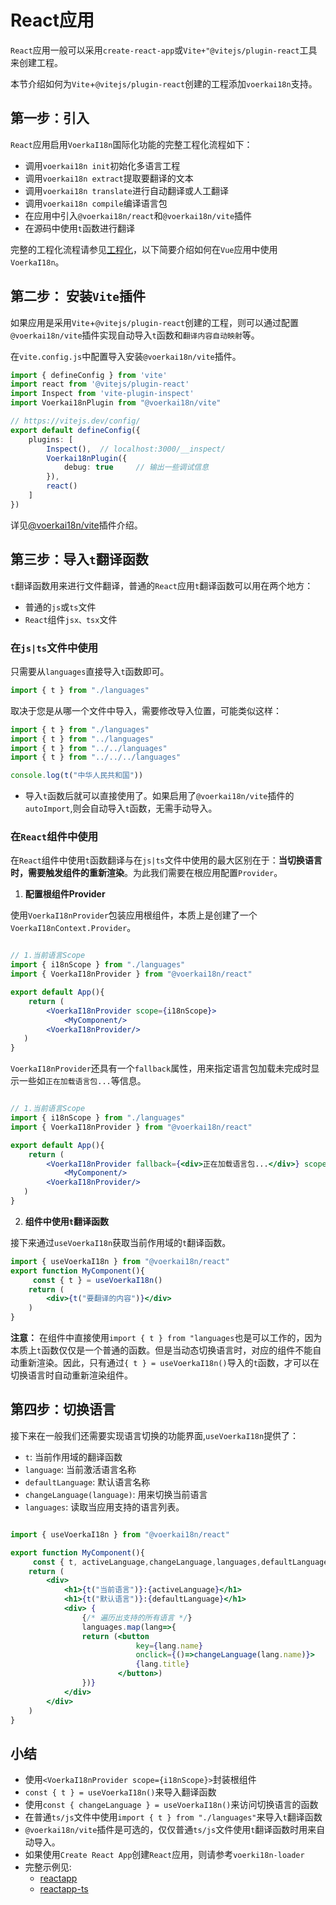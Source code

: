 # React应用

`React`应用一般可以采用`create-react-app`或`Vite+"@vitejs/plugin-react`工具来创建工程。

本节介绍如何为`Vite`+`@vitejs/plugin-react`创建的工程添加`voerkai18n`支持。

## 第一步：引入


`React`应用启用`VoerkaI18n`国际化功能的完整工程化流程如下：

- 调用`voerkai18n init`初始化多语言工程
- 调用`voerkai18n extract`提取要翻译的文本
- 调用`voerkai18n translate`进行自动翻译或人工翻译
- 调用`voerkai18n compile`编译语言包
- 在应用中引入`@voerkai18n/react`和`@voerkai18n/vite`插件
- 在源码中使用`t`函数进行翻译

完整的工程化流程请参见[工程化](../start/quick-start)，以下简要介绍如何在`Vue`应用中使用`VoerkaI18n`。

## 第二步： 安装`Vite`插件

如果应用是采用`Vite`+`@vitejs/plugin-react`创建的工程，则可以通过配置`@voerkai18n/vite`插件实现自动导入`t`函数和`翻译内容自动映射`等。

在`vite.config.js`中配置导入安装`@voerkai18n/vite`插件。

```typescript
import { defineConfig } from 'vite'
import react from '@vitejs/plugin-react'
import Inspect from 'vite-plugin-inspect'
import Voerkai18nPlugin from "@voerkai18n/vite"

// https://vitejs.dev/config/
export default defineConfig({
    plugins: [
        Inspect(),  // localhost:3000/__inspect/ 
        Voerkai18nPlugin({ 
            debug: true     // 输出一些调试信息
        }),
        react()
    ]
})
```

详见[@voerkai18n/vite](/guide/tools/vite)插件介绍。

## 第三步：导入`t`翻译函数

`t`翻译函数用来进行文件翻译，普通的`React`应用`t`翻译函数可以用在两个地方：

- 普通的`js`或`ts`文件
- `React`组件`jsx、tsx`文件

### 在`js|ts`文件中使用

只需要从`languages`直接导入`t`函数即可。

```javascript
import { t } from "./languages"
```
取决于您是从哪一个文件中导入，需要修改导入位置，可能类似这样：
```javascript
import { t } from "./languages"
import { t } from "../languages"
import { t } from "../../languages"
import { t } from "../../../languages"

console.log(t("中华人民共和国"))

```

- 导入`t`函数后就可以直接使用了。如果启用了`@voerkai18n/vite`插件的`autoImport`,则会自动导入`t`函数，无需手动导入。


### 在`React`组件中使用

在`React`组件中使用`t`函数翻译与在`js|ts`文件中使用的最大区别在于：**当切换语言时，需要触发组件的重新渲染**。为此我们需要在根应用配置`Provider`。

1. **配置根组件Provider**

使用`VoerkaI18nProvider`包装应用根组件，本质上是创建了一个`VoerkaI18nContext.Provider`。

```jsx

// 1.当前语言Scope
import { i18nScope } from "./languages"
import { VoerkaI18nProvider } from "@voerkai18n/react"

export default App(){
	return (
        <VoerkaI18nProvider scope={i18nScope}>
            <MyComponent/>
        <VoerkaI18nProvider/>
   )
}
```

`VoerkaI18nProvider`还具有一个`fallback`属性，用来指定语言包加载未完成时显示一些如`正在加载语言包...`等信息。

```jsx

// 1.当前语言Scope
import { i18nScope } from "./languages"
import { VoerkaI18nProvider } from "@voerkai18n/react"

export default App(){
	return (
        <VoerkaI18nProvider fallback={<div>正在加载语言包...</div>} scope={i18nScope}>
            <MyComponent/>
        <VoerkaI18nProvider/>
   )
}
```


2. **组件中使用`t`翻译函数**

接下来通过`useVoerkaI18n`获取当前作用域的`t`翻译函数。

```jsx
import { useVoerkaI18n } from "@voerkai18n/react"
export function MyComponent(){
     const { t } = useVoerkaI18n()
    return ( 
        <div>{t("要翻译的内容")}</div> 
    )
}

```

**注意：**
在组件中直接使用`import { t } from "languages`也是可以工作的，因为本质上`t`函数仅仅是一个普通的函数。但是当动态切换语言时，对应的组件不能自动重新渲染。因此，只有通过`{ t } = useVoerkaI18n()`导入的`t`函数，才可以在切换语言时自动重新渲染组件。

## 第四步：切换语言

接下来在一般我们还需要实现语言切换的功能界面,`useVoerkaI18n`提供了：
- `t`: 当前作用域的翻译函数
- `language`: 当前激活语言名称
- `defaultLanguage`: 默认语言名称
- `changeLanguage(language)`: 用来切换当前语言
- `languages`: 读取当应用支持的语言列表。


```jsx

import { useVoerkaI18n } from "@voerkai18n/react"

export function MyComponent(){
     const { t, activeLanguage,changeLanguage,languages,defaultLanguage } = useVoerkaI18n()
    return ( 
        <div>
            <h1>{t("当前语言")}:{activeLanguage}</h1>
            <h1>{t("默认语言")}:{defaultLanguage}</h1>
            <div> {
                {/* 遍历出支持的所有语言 */}
                languages.map(lang=>{
                return (<button 
                            key={lang.name}
                            onclick={()=>changeLanguage(lang.name)}>
                            {lang.title}
                        </button>)
                })}
            </div>             
        </div> 
    )
} 
```


## 小结

- 使用`<VoerkaI18nProvider scope={i18nScope}>`封装根组件
- `const { t } = useVoerkaI18n()`来导入翻译函数
- 使用`const { changeLanguage } = useVoerkaI18n()`来访问切换语言的函数
- 在普通`ts/js`文件中使用`import { t } from "./languages"`来导入`t`翻译函数
- `@voerkai18n/vite`插件是可选的，仅仅普通`ts/js`文件使用`t`翻译函数时用来自动导入。
- 如果使用`Create React App`创建`React`应用，则请参考`voerki18n-loader`
- 完整示例见:
    - [reactapp](https://github.com/zhangfisher/voerka-i18n/tree/master/examples/reactapp)
    - [reactapp-ts](https://github.com/zhangfisher/voerka-i18n/tree/master/examples/react-ts)


